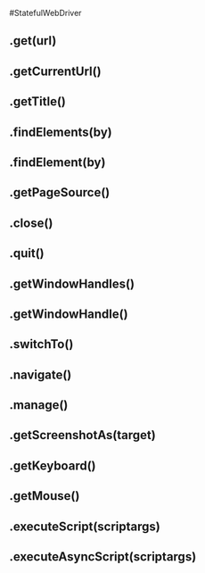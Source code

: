 #StatefulWebDriver
## .get(url)


## .getCurrentUrl()


## .getTitle()


## .findElements(by)


## .findElement(by)


## .getPageSource()


## .close()


## .quit()


## .getWindowHandles()


## .getWindowHandle()


## .switchTo()


## .navigate()


## .manage()


## .getScreenshotAs(target)


## .getKeyboard()


## .getMouse()


## .executeScript(scriptargs)


## .executeAsyncScript(scriptargs)

